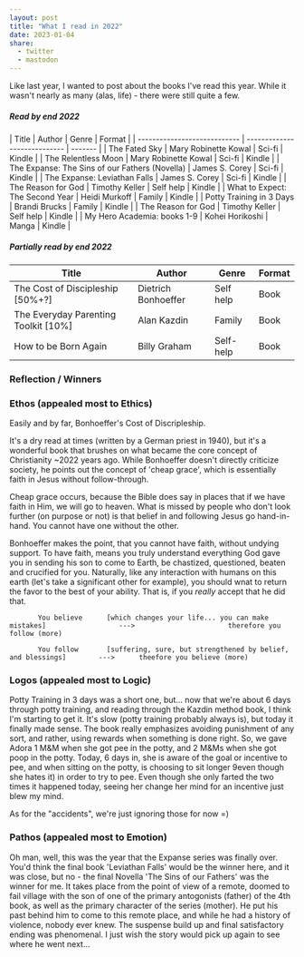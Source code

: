 ```yaml
---
layout: post
title: "What I read in 2022"
date: 2023-01-04
share:
  - twitter
  - mastodon
---
```


Like last year, I wanted to post about the books I've read this year. While it wasn't nearly as many (alas, life) - there were still quite a few.


##### Read by end 2022

| Title                        | Author                       | Genre | Format  |
| ---------------------------- | ---------------------------- | ------- |
| The Fated Sky        | Mary Robinette Kowal                 | Sci-fi | Kindle  |
| The Relentless Moon        | Mary Robinette Kowal                 | Sci-fi | Kindle  |
| The Expanse: The Sins of our Fathers (Novella) | James S. Corey    | Sci-fi        | Kindle  |
| The Expanse: Leviathan Falls | James S. Corey               | Sci-fi       | Kindle  |
| The Reason for God             | Timothy Keller            | Self help  | Kindle  |
| What to Expect: The Second Year | Heidi Murkoff            | Family  | Kindle  |
| Potty Training in 3 Days | Brandi Brucks                    | Family  | Kindle  |
| The Reason for God             | Timothy Keller            | Self help  | Kindle  |
| My Hero Academia: books 1-9             | Kohei Horikoshi            | Manga | Kindle |

##### Partially read by end 2022

| Title                                 | Author                      | Genre | Format  |
| ------------------------------------- | --------------------------- | ---- | ------- |
| The Cost of Discipleship [50%+?] | Dietrich Bonhoeffer                   | Self help | Book  |
| The Everyday Parenting Toolkit [10%]          | Alan Kazdin | Family | Book  |
| How to be Born Again | Billy Graham | Self-help | Book  |

### Reflection / Winners

### Ethos (appealed most to Ethics)

Easily and by far, Bonhoeffer's Cost of Discripleship. 

It's a dry read at times (written by a German priest in 1940), but it's a wonderful book that brushes on what became the core concept of Christianity ~2022 years ago. While Bonhoeffer doesn't directly criticize society, he points out the concept of 'cheap grace', which is essentially faith in Jesus without follow-through.

Cheap grace occurs, because the Bible does say in places that if we have faith in Him, we will go to heaven. What is missed by people who don't look further (on purpose or not) is that belief in and following Jesus go hand-in-hand. You cannot have one without the other.

Bonhoeffer makes the point, that you cannot have faith, without undying support. To have faith, means you truly understand everything God gave you in sending his son to come to Earth, be chastized, questioned, beaten and crucified for you. Naturally, like any interaction with humans on this earth (let's take a significant other for example), you should wnat to return the favor to the best of your ability. That is, if you _really_ accept that he did that. 


           You believe      [which changes your life... you can make mistakes]                  --->                       therefore you follow (more)

           You follow       [suffering, sure, but strengthened by belief, and blessings]        --->      theefore you believe (more)


### Logos (appealed most to Logic)

Potty Training in 3 days was a short one, but... now that we're about 6 days through potty training, and reading through the Kazdin method book, I think I'm starting to get it. It's slow (potty training probably always is), but today it finally made sense. The book really emphasizes avoiding punishment of any sort, and rather, using rewards when something is done right. So, we gave Adora 1 M&M when she got pee in the potty, and 2 M&Ms when she got poop in the potty. Today, 6 days in, she is aware of the goal or incentive to pee, and when sitting on the potty, is choosing to sit longer 9even though she hates it) in order to try to pee. Even though she only farted the two times it happened today, seeing her change her mind for an incentive just blew my mind.

As for the "accidents", we're just ignoring those for now =)


### Pathos (appealed most to Emotion)

Oh man, well, this was the year that the Expanse series was finally over. You'd think the final book 'Leviathan Falls' would be the winner here, and it was close, but no - the final Novella 'The Sins of our Fathers' was the winner for me. It takes place from the point of view of a remote, doomed to fail village with the son of one of the primary antogonists (father) of the 4th book, as well as the primary character of the series (mother). He put his past behind him to come to this remote place, and while he had a history of violence, nobody ever knew. The suspense build up and final satisfactory ending was phenomenal. I just wish the story would pick up again to see where he went next...
